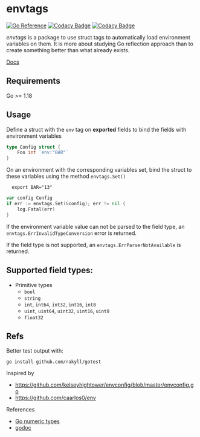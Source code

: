 # envtags

[![Go Reference](https://pkg.go.dev/badge/github.com/taciogt/envtags.svg)](https://pkg.go.dev/github.com/taciogt/envtags)
[![Codacy Badge](https://app.codacy.com/project/badge/Grade/6904ddba8e6747559c7b4141b0f91e71)](https://www.codacy.com/gh/taciogt/envtags/dashboard?utm_source=github.com&amp;utm_medium=referral&amp;utm_content=taciogt/envtags&amp;utm_campaign=Badge_Grade)
[![Codacy Badge](https://app.codacy.com/project/badge/Coverage/6904ddba8e6747559c7b4141b0f91e71)](https://www.codacy.com/gh/taciogt/envtags/dashboard?utm_source=github.com&utm_medium=referral&utm_content=taciogt/envtags&utm_campaign=Badge_Coverage)

_envtags_ is a package to use struct tags to automatically load environment variables on them. It is more about studying Go reflection approach than to create something better than what already exists.

[Docs](https://pkg.go.dev/github.com/taciogt/envtags)

## Requirements

Go >= 1.18

## Usage

Define a struct with the `env` tag on **exported** fields to bind the fields with environment variables

```go
type Config struct {
	Foo int `env:"BAR"`
}
```

On an environment with the corresponding variables set, bind the struct to these variables using the method `envtags.Set()`

```shell
  export BAR="13" 
```

```go
var config Config
if err := envtags.Set(&config); err != nil {
	log.Fatal(err)
}
```

If the environment variable value can not be parsed to the field type, an `envtags.ErrInvalidTypeConversion` error is returned.  

If the field type is not supported, an `envtags.ErrParserNotAvailable` is returned.

## Supported field types:

- Primitive types
  - `bool`
  - `string`
  - `int`, `int64`, `int32`, `int16`, `int8`
  - `uint`, `uint64`, `uint32`, `uint16`, `uint8`
  - `float32`

## Refs

Better test output with:
```shell
go install github.com/rakyll/gotest
```

Inspired by 
*   https://github.com/kelseyhightower/envconfig/blob/master/envconfig.go
*   https://github.com/caarlos0/env

References
-   [Go numeric types](https://go.dev/ref/spec#Numeric_types)
-   [godoc](https://go.dev/blog/godoc) 
